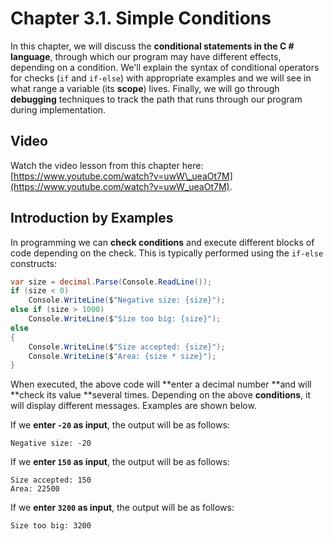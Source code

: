 # Chapter 3.1. Simple Conditions

In this chapter, we will discuss the **conditional statements in the C \# language**, through which our program may have different effects, depending on a condition. We'll explain the syntax of conditional operators for checks \(`if` and `if-else`\) with appropriate examples and we will see in what range a variable \(its **scope**\) lives. Finally, we will go through **debugging** techniques to track the path that runs through our program during implementation.

## Video

Watch the video lesson from this chapter here: [https://www.youtube.com/watch?v=uwW\_ueaOt7M](https://www.youtube.com/watch?v=uwW_ueaOt7M).

## Introduction by Examples

In programming we can **check conditions** and execute different blocks of code depending on the check. This is typically performed using the `if-else` constructs:

```csharp
var size = decimal.Parse(Console.ReadLine());
if (size < 0)
    Console.WriteLine($"Negative size: {size}");
else if (size > 1000)
    Console.WriteLine($"Size too big: {size}");
else
{
    Console.WriteLine($"Size accepted: {size}");
    Console.WriteLine($"Area: {size * size}");
}
```

When executed, the above code will **enter a decimal number **and will **check its value **several times. Depending on the above **conditions**, it will display different messages. Examples are shown below.

If we **enter **`-20`** as input**, the output will be as follows:

```
Negative size: -20
```

If we **enter **`150`** as input**, the output will be as follows:

```
Size accepted: 150
Area: 22500
```

If we **enter **`3200`** as input**, the output will be as follows:

```
Size too big: 3200
```



